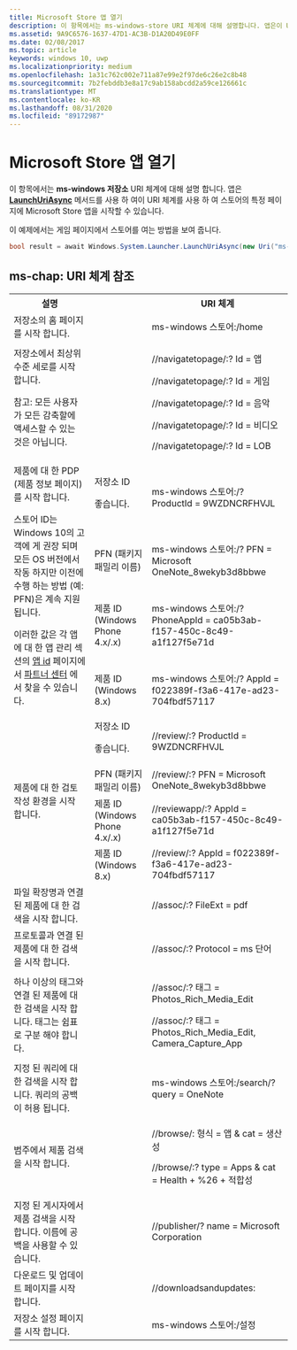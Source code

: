 ```yaml
---
title: Microsoft Store 앱 열기
description: 이 항목에서는 ms-windows-store URI 체계에 대해 설명합니다. 앱은이 URI 체계를 사용 하 여 스토어의 특정 페이지에 Microsoft Store 앱을 시작할 수 있습니다.
ms.assetid: 9A9C6576-1637-47D1-AC3B-D1A20D49E0FF
ms.date: 02/08/2017
ms.topic: article
keywords: windows 10, uwp
ms.localizationpriority: medium
ms.openlocfilehash: 1a31c762c002e711a87e99e2f97de6c26e2c8b48
ms.sourcegitcommit: 7b2febddb3e8a17c9ab158abcdd2a59ce126661c
ms.translationtype: MT
ms.contentlocale: ko-KR
ms.lasthandoff: 08/31/2020
ms.locfileid: "89172987"
---
```

# <a name="launch-the-microsoft-store-app"></a>Microsoft Store 앱 열기



이 항목에서는 **ms-windows 저장소** URI 체계에 대해 설명 합니다. 앱은 [**LaunchUriAsync**](/uwp/api/windows.system.launcher.launchuriasync) 메서드를 사용 하 여이 URI 체계를 사용 하 여 스토어의 특정 페이지에 Microsoft Store 앱을 시작할 수 있습니다.

이 예제에서는 게임 페이지에서 스토어를 여는 방법을 보여 줍니다.

```cs
bool result = await Windows.System.Launcher.LaunchUriAsync(new Uri("ms-windows-store://navigatetopage/?Id=Games"));
```

## <a name="ms-windows-store-uri-scheme-reference"></a>ms-chap: URI 체계 참조

<table>
<tr><th>설명</th><th></th><th>URI 체계</th></tr>
<tr><td>저장소의 홈 페이지를 시작 합니다.</td><td /><td>ms-windows 스토어:/home</td></tr>
<tr><td>저장소에서 최상위 수준 세로를 시작 합니다.<p>참고: 모든 사용자가 모든 감축할에 액세스할 수 있는 것은 아닙니다.</p>
</td><td /><td>
<p>//navigatetopage/:? Id = 앱 </p>
<p>//navigatetopage/:? Id = 게임</p>
<p>//navigatetopage/:? Id = 음악</p>
<p>//navigatetopage/:? Id = 비디오</p>
<p>//navigatetopage/:? Id = LOB</p>
</td>
</tr>
<tr>
<td rowspan="4">제품에 대 한 PDP (제품 정보 페이지)를 시작 합니다. <p>스토어 ID는 Windows 10의 고객에 게 권장 되며 모든 OS 버전에서 작동 하지만 이전에 수행 하는 방법 (예: PFN)은 계속 지원 됩니다.</p>
<p>이러한 값은 각 앱에 대 한 앱 관리 섹션의 <a href="https://docs.microsoft.com/windows/uwp/publish/view-app-identity-details">앱 id</a> 페이지에서 <a href="https://partner.microsoft.com/dashboard">파트너 센터</a> 에서 찾을 수 있습니다.</p>
</td>
<td>
저장소 ID <p>좋습니다.</p>
</td>
<td>
<p>ms-windows 스토어:/? ProductId = 9WZDNCRFHVJL</p>
</td>
</tr>
<tr>
<td>PFN (패키지 패밀리 이름)</td>
<td>ms-windows 스토어:/? PFN = Microsoft OneNote_8wekyb3d8bbwe
</td>
</tr>
<tr>
<td>제품 ID (Windows Phone 4.x/.x)</td>
<td>ms-windows 스토어:/? PhoneAppId = ca05b3ab-f157-450c-8c49-a1f127f5e71d</td>
</tr>
<tr>
<td>제품 ID (Windows 8.x)</td>
<td>ms-windows 스토어:/? AppId = f022389f-f3a6-417e-ad23-704fbdf57117
</td>
</tr>
<tr>
<td rowspan="4">제품에 대 한 검토 작성 환경을 시작 합니다.</td>
<td>저장소 ID <p>좋습니다.</p></td>
<td>//review/:? ProductId = 9WZDNCRFHVJL </td>
</tr>
<tr>
<td>PFN (패키지 패밀리 이름)</td>
<td>//review/:? PFN = Microsoft OneNote_8wekyb3d8bbwe
</td>
</tr>
<tr>
<td>제품 ID (Windows Phone 4.x/.x)</td>
<td>//reviewapp/:? AppId = ca05b3ab-f157-450c-8c49-a1f127f5e71d </td>
</tr>
<tr>
<td>제품 ID (Windows 8.x)</td>
<td>//review/:? AppId = f022389f-f3a6-417e-ad23-704fbdf57117 </td>
</tr>
<tr>
<td>파일 확장명과 연결 된 제품에 대 한 검색을 시작 합니다. </td>
<td />
<td>//assoc/:? FileExt = pdf
</td>
</tr>
<tr>
<td>프로토콜과 연결 된 제품에 대 한 검색을 시작 합니다.</td>
<td />
<td>//assoc/:? Protocol = ms 단어 </td>
</tr>
<tr>
<td>하나 이상의 태그와 연결 된 제품에 대 한 검색을 시작 합니다. 태그는 쉼표로 구분 해야 합니다.
</td>
<td />
<td>
<p>//assoc/:? 태그 = Photos_Rich_Media_Edit </p>
<p>//assoc/:? 태그 = Photos_Rich_Media_Edit, Camera_Capture_App</p>
</td>
</tr>
<tr>
<td>
지정 된 쿼리에 대 한 검색을 시작 합니다. 쿼리의 공백이 허용 됩니다.
</td>
<td />
<td>ms-windows 스토어:/search/? query = OneNote </td>
</tr>
<tr>
<td>범주에서 제품 검색을 시작 합니다.</td>
<td />
<td>
<p>//browse/: 형식 = 앱 &amp; cat = 생산성</p>
<p>//browse/:? type = Apps &amp; cat = Health + %26 + 적합성 </p>
</td>
</tr>
<tr>
<td>지정 된 게시자에서 제품 검색을 시작 합니다. 이름에 공백을 사용할 수 있습니다.
</td>
<td />
<td>//publisher/? name = Microsoft Corporation
</td>
</tr>
<tr><td>다운로드 및 업데이트 페이지를 시작 합니다.</td>
<td />
<td>//downloadsandupdates: </td>
</tr>
<tr>
<td>저장소 설정 페이지를 시작 합니다.</td>
<td />
<td>ms-windows 스토어:/설정 </td>
</tr>
</table>

 

 